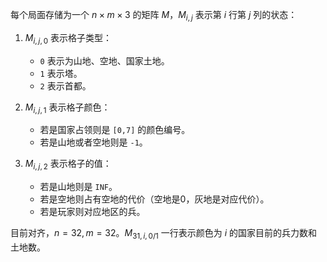 每个局面存储为一个 $n\times m\times 3$ 的矩阵 $M$，$M_{i,j}$ 表示第 $i$ 行第 $j$ 列的状态：

1. $M_{i,j,0}$ 表示格子类型：
    - `0` 表示为山地、空地、国家土地。
    - `1` 表示塔。
    - `2` 表示首都。

2. $M_{i,j,1}$ 表示格子颜色：
    - 若是国家占领则是 `[0,7]` 的颜色编号。
    - 若是山地或者空地则是 `-1`。

2. $M_{i,j,2}$ 表示格子的值：
    - 若是山地则是 `INF`。
    - 若是空地则占有空地的代价（空地是0，灰地是对应代价）。
    - 若是玩家则对应地区的兵。

目前对齐，$n=32,m=32$。$M_{31,i,0/1}$ 一行表示颜色为 $i$ 的国家目前的兵力数和土地数。